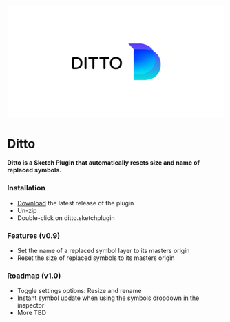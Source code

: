 ![alt text](https://github.com/KathiWinter/Ditto/blob/master/ditto-cover.png "Ditto Sketch Plugin")

# Ditto
**Ditto is a Sketch Plugin that automatically resets size and name of replaced symbols.**

### Installation
* [Download](https://github.com/KathiWinter/Ditto/archive/master.zip) the latest release of the plugin
* Un-zip
* Double-click on ditto.sketchplugin

### Features (v0.9)
* Set the name of a replaced symbol layer to its masters origin
* Reset the size of replaced symbols to its masters origin

### Roadmap (v1.0)
* Toggle settings options: Resize and rename 
* Instant symbol update when using the symbols dropdown in the inspector
* More TBD
